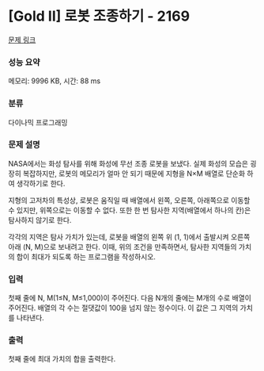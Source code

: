 # [Gold II] 로봇 조종하기 - 2169 

[문제 링크](https://www.acmicpc.net/problem/2169) 

### 성능 요약

메모리: 9996 KB, 시간: 88 ms

### 분류

다이나믹 프로그래밍

### 문제 설명

<p>NASA에서는 화성 탐사를 위해 화성에 무선 조종 로봇을 보냈다. 실제 화성의 모습은 굉장히 복잡하지만, 로봇의 메모리가 얼마 안 되기 때문에 지형을 N×M 배열로 단순화 하여 생각하기로 한다.</p>

<p>지형의 고저차의 특성상, 로봇은 움직일 때 배열에서 왼쪽, 오른쪽, 아래쪽으로 이동할 수 있지만, 위쪽으로는 이동할 수 없다. 또한 한 번 탐사한 지역(배열에서 하나의 칸)은 탐사하지 않기로 한다.</p>

<p>각각의 지역은 탐사 가치가 있는데, 로봇을 배열의 왼쪽 위 (1, 1)에서 출발시켜 오른쪽 아래 (N, M)으로 보내려고 한다. 이때, 위의 조건을 만족하면서, 탐사한 지역들의 가치의 합이 최대가 되도록 하는 프로그램을 작성하시오.</p>

### 입력 

 <p>첫째 줄에 N, M(1≤N, M≤1,000)이 주어진다. 다음 N개의 줄에는 M개의 수로 배열이 주어진다. 배열의 각 수는 절댓값이 100을 넘지 않는 정수이다. 이 값은 그 지역의 가치를 나타낸다.</p>

### 출력 

 <p>첫째 줄에 최대 가치의 합을 출력한다.</p>

